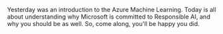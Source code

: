 Yesterday was an introduction to the Azure Machine Learning. Today is all about understanding why Microsoft is committed to Responsible AI, and why you should be as well. So, come along, you'll be happy you did.